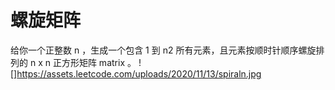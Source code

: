 # 螺旋矩阵
给你一个正整数 n ，生成一个包含 1 到 n2 所有元素，且元素按顺时针顺序螺旋排列的 n x n 正方形矩阵 matrix 。
![]https://assets.leetcode.com/uploads/2020/11/13/spiraln.jpg
